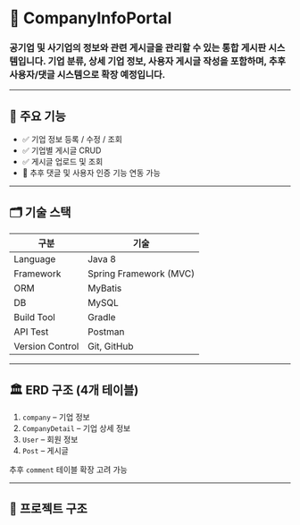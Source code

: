 # 🏢 CompanyInfoPortal

### 공기업 및 사기업의 정보와 관련 게시글을 관리할 수 있는 통합 게시판 시스템입니다. 기업 분류, 상세 기업 정보, 사용자 게시글 작성을 포함하며, 추후 사용자/댓글 시스템으로 확장 예정입니다.

---

## 📌 주요 기능

- ✅ 기업 정보 등록 / 수정 / 조회
- ✅ 기업별 게시글 CRUD
- ✅ 게시글 업로드 및 조회
- 🔄 추후 댓글 및 사용자 인증 기능 연동 가능

---

## 🗂️ 기술 스택

| 구분 | 기술 |
|------|------|
| Language | Java 8 |
| Framework | Spring Framework (MVC) |
| ORM | MyBatis |
| DB | MySQL  |
| Build Tool | Gradle |
| API Test | Postman |
| Version Control | Git, GitHub |

---

## 🏛️ ERD 구조 (4개 테이블)

1. `company` – 기업 정보
2. `CompanyDetail` – 기업 상세 정보
3. `User` – 회원 정보
4. `Post` – 게시글 

추후 `comment` 테이블 확장 고려 가능

---

## 📁 프로젝트 구조
